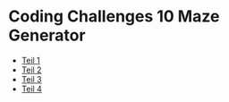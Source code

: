 # Coding Challenges 10 Maze Generator

- [Teil 1](https://www.youtube.com/watch?v=HyK_Q5rrcr4)
- [Teil 2](https://www.youtube.com/watch?v=D8UgRyRnvXU)
- [Teil 3](https://www.youtube.com/watch?v=8Ju_uxJ9v44ss)
- [Teil 4](https://www.youtube.com/watch?v=_p5IH0L63wo)
